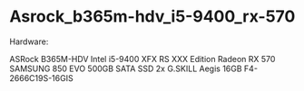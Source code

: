 # Asrock_b365m-hdv_i5-9400_rx-570

Hardware:

ASRock B365M-HDV
Intel i5-9400
XFX RS XXX Edition Radeon RX 570
SAMSUNG 850 EVO 500GB SATA SSD
2x G.SKILL Aegis 16GB F4-2666C19S-16GIS
